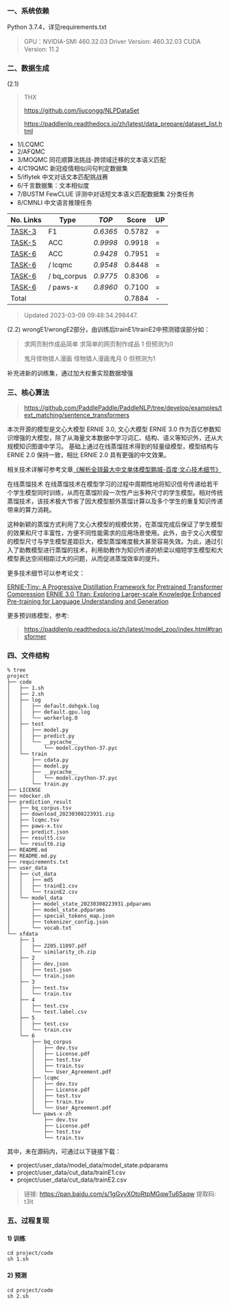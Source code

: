 ### 一、系统依赖
Python 3.7.4，详见requirements.txt
> GPU：NVIDIA-SMI 460.32.03    Driver Version: 460.32.03    CUDA Version: 11.2


### 二、数据生成
(2.1)

> THX
>
> https://github.com/liucongg/NLPDataSet
>
> https://paddlenlp.readthedocs.io/zh/latest/data_prepare/dataset_list.html

* 1/LCQMC
* 2/AFQMC
* 3/MOQMC 同花顺算法挑战-跨领域迁移的文本语义匹配
* 4/C19QMC 新冠疫情相似问句判定数据集
* 5/iflytek 中文对话文本匹配挑战赛
* 6/千言数据集：文本相似度
* 7/BUSTM FewCLUE 评测中对话短文本语义匹配数据集 2分类任务
* 8/CMNLI 中文语言推理任务


| No. Links | Type | *TOP* | Score | UP |
|--|-|-|-|-|
| [TASK-3](http://contest.aicubes.cn/#/detail?topicId=23)                               | F1          | *0.6365* | 0.5782 |=|
| [TASK-5](https://challenge.xfyun.cn/topic/info?type=text-match&option=ssgy)           | ACC         | *0.9998* | 0.9918 |=|
| [TASK-6](https://aistudio.baidu.com/aistudio/competition/detail/45/0/task-definition) | ACC         | *0.9428* | 0.7951 |=|
| [TASK-6](https://aistudio.baidu.com/aistudio/competition/detail/45/0/task-definition) | / lcqmc     | *0.9548* | 0.8448 |=|
| [TASK-6](https://aistudio.baidu.com/aistudio/competition/detail/45/0/task-definition) | / bq_corpus | *0.9775* | 0.8306 |=|
| [TASK-6](https://aistudio.baidu.com/aistudio/competition/detail/45/0/task-definition) | / paws-x    | *0.8960* | 0.7100 |=|
| Total | | | 0.7884 |-|
> Updated  2023-03-09 09:48:34.298447.


(2.2)
wrongE1/wrongE2部分，由训练后trainE1/trainE2中预测错误部分如：
> 求网页制作成品简单 求简单的网页制作成品 1 但预测为0
>
> 鬼月怪物猎人漫画 怪物猎人漫画鬼月 0 但预测为1
> 
补充进新的训练集，通过加大权重实现数据增强


### 三、核心算法
> https://github.com/PaddlePaddle/PaddleNLP/tree/develop/examples/text_matching/sentence_transformers
> 

本次开源的模型是文心大模型 ERNIE 3.0, 文心大模型 ERNIE 3.0 作为百亿参数知识增强的大模型，除了从海量文本数据中学习词汇、结构、语义等知识外，还从大规模知识图谱中学习。 基础上通过在线蒸馏技术得到的轻量级模型，模型结构与 ERNIE 2.0 保持一致，相比 ERNIE 2.0 具有更强的中文效果。

相关技术详解可参考文章[《解析全球最大中文单体模型鹏城-百度·文心技术细节》](https://www.jiqizhixin.com/articles/2021-12-08-9)

在线蒸馏技术
在线蒸馏技术在模型学习的过程中周期性地将知识信号传递给若干个学生模型同时训练，从而在蒸馏阶段一次性产出多种尺寸的学生模型。相对传统蒸馏技术，该技术极大节省了因大模型额外蒸馏计算以及多个学生的重复知识传递带来的算力消耗。

这种新颖的蒸馏方式利用了文心大模型的规模优势，在蒸馏完成后保证了学生模型的效果和尺寸丰富性，方便不同性能需求的应用场景使用。此外，由于文心大模型的模型尺寸与学生模型差距巨大，模型蒸馏难度极大甚至容易失效。为此，通过引入了助教模型进行蒸馏的技术，利用助教作为知识传递的桥梁以缩短学生模型和大模型表达空间相距过大的问题，从而促进蒸馏效率的提升。

更多技术细节可以参考论文：

[ERNIE-Tiny: A Progressive Distillation Framework for Pretrained Transformer Compression](https://arxiv.org/abs/2106.02241)
[ERNIE 3.0 Titan: Exploring Larger-scale Knowledge Enhanced Pre-training for Language Understanding and Generation](https://arxiv.org/abs/2112.12731)

更多预训练模型，参考:
> https://paddlenlp.readthedocs.io/zh/latest/model_zoo/index.html#transformer
>


### 四、文件结构
```
% tree
project
├── code
│   ├── 1.sh
│   ├── 2.sh
│   ├── log
│   │   ├── default.dohgxk.log
│   │   ├── default.gpu.log
│   │   └── workerlog.0
│   ├── test
│   │   ├── model.py
│   │   ├── predict.py
│   │   └── __pycache__
│   │       └── model.cpython-37.pyc
│   └── train
│       ├── cdata.py
│       ├── model.py
│       ├── __pycache__
│       │   └── model.cpython-37.pyc
│       └── train.py
├── LICENSE
├── ndocker.sh
├── prediction_result
│   ├── bq_corpus.tsv
│   ├── download_20230308223931.zip
│   ├── lcqmc.tsv
│   ├── paws-x.tsv
│   ├── predict.json
│   ├── result5.csv
│   └── result6.zip
├── README.md
├── README.md.py
├── requirements.txt
├── user_data
│   ├── cut_data
│   │   ├── md5
│   │   ├── trainE1.csv
│   │   └── trainE2.csv
│   └── model_data
│       ├── model_state_20230308223931.pdparams
│       ├── model_state.pdparams
│       ├── special_tokens_map.json
│       ├── tokenizer_config.json
│       └── vocab.txt
└── xfdata
    ├── 1
    │   ├── 2205.11097.pdf
    │   └── similarity_ch.zip
    ├── 2
    │   ├── dev.json
    │   ├── test.json
    │   └── train.json
    ├── 3
    │   ├── test.tsv
    │   └── train.tsv
    ├── 4
    │   ├── test.csv
    │   └── test.label.csv
    ├── 5
    │   ├── test.csv
    │   └── train.csv
    └── 6
        ├── bq_corpus
        │   ├── dev.tsv
        │   ├── License.pdf
        │   ├── test.tsv
        │   ├── train.tsv
        │   └── User_Agreement.pdf
        ├── lcqmc
        │   ├── dev.tsv
        │   ├── License.pdf
        │   ├── test.tsv
        │   ├── train.tsv
        │   └── User_Agreement.pdf
        └── paws-x-zh
            ├── dev.tsv
            ├── License.pdf
            ├── test.tsv
            └── train.tsv

```
其中，未在源码内，可通过以下链接下载：
* project/user_data/model_data/model_state.pdparams
* project/user_data/cut_data/trainE1.csv
* project/user_data/cut_data/trainE2.csv
> 链接: https://pan.baidu.com/s/1gGvyXOtoRtpMGqwTu65aqw 提取码: t3it 


### 五、过程复现
#### 1) 训练
```
cd project/code
sh 1.sh
```

#### 2) 预测
```
cd project/code
sh 2.sh
```